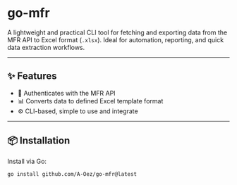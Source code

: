 # go-mfr

A lightweight and practical CLI tool for fetching and exporting data from the MFR API to Excel format (`.xlsx`). Ideal for automation, reporting, and quick data extraction workflows.

---

## ✨ Features
- 🔐 Authenticates with the MFR API
- 📊 Converts data to defined Excel template format
- ⚙️ CLI-based, simple to use and integrate
---

## 📦 Installation

Install via Go:

```bash
go install github.com/A-Oez/go-mfr@latest
